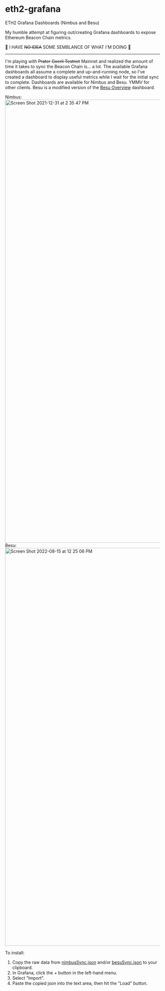 # eth2-grafana
ETH2 Grafana Dashboards (Nimbus and Besu)

My humble attempt at figuring out/creating Grafana dashboards to expose Ethereum Beacon Chain metrics.

🚨 I HAVE ~~NO IDEA~~ SOME SEMBLANCE OF WHAT I'M DOING 🚨

---

I'm playing with ~~Prater~~ ~~Goerli Testnet~~ Mainnet and realized the amount of time it takes to sync the Beacon Chain is... a lot. The available Grafana dashboards all assume a complete and up-and-running node, so I've created a dashboard to display useful metrics while I wait for the initial sync to complete. Dashboards are available for Nimbus and Besu. YMMV for other clients. Besu is a modified version of the [Besu Overview](https://grafana.com/grafana/dashboards/10273-besu-overview/) dashboard.

Nimbus:
<img width="1438" alt="Screen Shot 2021-12-31 at 2 35 47 PM" src="https://user-images.githubusercontent.com/1364262/147837339-a9d3f0bc-5019-4fd9-b6ce-eb0c5f393ac4.png">
Besu:
<img width="1291" alt="Screen Shot 2022-08-15 at 12 25 06 PM" src="https://user-images.githubusercontent.com/1364262/184675111-2e4a6e6c-0012-40fc-9ce5-55f7d3955caf.png">

To install:
1. Copy the raw data from [nimbusSync.json](https://github.com/EvilJordan/eth2-grafana/blob/main/nimbusSync.json) and/or [besuSync.json](https://github.com/EvilJordan/eth2-grafana/blob/main/besuSync.json) to your clipboard.
2. In Grafana, click the + button in the left-hand menu.
3. Select "Import".
4. Paste the copied json into the text area, then hit the "Load" button.

